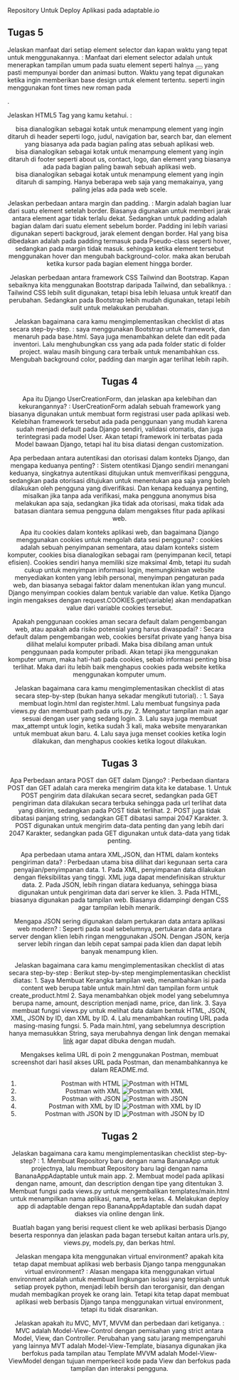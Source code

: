 Repository Untuk Deploy Aplikasi pada adaptable.io
## Tugas 5
Jelaskan manfaat dari setiap element selector dan kapan waktu yang tepat untuk menggunakannya.
:	Manfaat dari element selector adalah untuk menerapkan tampilan umum pada suatu element seperti halnya <button></button> yang pasti mempunyai border dan animasi button. Waktu yang tepat digunakan ketika ingin memberikan base design untuk element tertentu. seperti ingin menggunakan font times new roman pada <p></p>.

Jelaskan HTML5 Tag yang kamu ketahui.
:	<header> bisa dianalogikan sebagai kotak untuk menampung element yang ingin ditaruh di header seperti logo, judul, navigation bar, search bar, dan element yang biasanya ada pada bagian paling atas sebuah aplikasi web.
	<footer> bisa dianalogikan sebagai kotak untuk menampung element yang ingin ditaruh di footer seperti about us, contact, logo, dan element yang biasanya ada pada bagian paling bawah sebuah aplikasi web.
	<aside> bisa dianalogikan sebagai kotak untuk menampung element yang ingin ditaruh di samping. Hanya beberapa web saja yang memakainya, yang paling jelas ada pada web scele.

Jelaskan perbedaan antara margin dan padding.
:	Margin adalah bagian luar dari suatu element setelah border. Biasanya digunakan untuk memberi jarak antara element agar tidak terlalu dekat. Sedangkan untuk padding adalah bagian dalam dari suatu element sebelum border. Padding ini lebih variasi digunakan seperti backgroud, jarak element dengan border. Hal yang bisa dibedakan adalah pada padding termasuk pada Pseudo-class seperti hover, sedangkan pada margin tidak masuk. sehingga ketika element tersebut menggunakan hover dan mengubah background-color. maka akan berubah ketika kursor pada bagian element hingga border.

Jelaskan perbedaan antara framework CSS Tailwind dan Bootstrap. Kapan sebaiknya kita menggunakan Bootstrap daripada Tailwind, dan sebaliknya.
:	Tailwind CSS lebih sulit digunakan, tetapi bisa lebih leluasa untuk kreatif dan perubahan. Sedangkan pada Bootstrap lebih mudah digunakan, tetapi lebih sulit untuk melakukan perubahan.

Jelaskan bagaimana cara kamu mengimplementasikan checklist  di atas secara step-by-step.
: 	saya menggunakan Bootstrap untuk framework, dan menaruh pada base.html.
	Saya juga menambahkan delete dan edit pada inventori.
	Lalu menghubungkan css yang ada pada folder static di folder project. walau masih bingung cara terbaik untuk menambahkan css.
	Mengubah background color, padding dan margin agar terlihat lebih rapih.

## Tugas 4
Apa itu Django UserCreationForm, dan jelaskan apa kelebihan dan kekurangannya?
:	UserCreationForm adalah sebuah framework yang biasanya digunakan untuk membuat form registrasi user pada aplikasi web. Kelebihan framework tersebut ada pada penggunaan yang mudah karena sudah menjadi default pada Django sendiri, validasi otomatis, dan juga terintegrasi pada model User. Akan tetapi framework ini terbatas pada Model bawaan Django, tetapi hal itu bisa diatasi dengan customization.

Apa perbedaan antara autentikasi dan otorisasi dalam konteks Django, dan mengapa keduanya penting?
:	Sistem otentikasi Django sendiri menangani keduanya, singkatnya autentikasi ditujukan untuk memverifikasi pengguna, sedangkan pada otorisasi ditujukan untuk menentukan apa saja yang boleh dilakukan oleh pengguna yang diverifikasi. Dan kenapa keduanya penting, misalkan jika tanpa ada verifikasi, maka pengguna anonymus bisa melakukan apa saja, sedangkan jika tidak ada otorisasi, maka tidak ada batasan diantara semua pengguna dalam mengakses fitur pada aplikasi web.

Apa itu cookies dalam konteks aplikasi web, dan bagaimana Django menggunakan cookies untuk mengolah data sesi pengguna?
:	cookies adalah sebuah penyimpanan sementara, atau dalam konteks sistem komputer, cookies bisa dianalogikan sebagai ram (penyimpanan kecil, tetapi efisien). Cookies sendiri hanya memiliki size maksimal 4mb, tetapi itu sudah cukup untuk menyimpan informasi login, memungkinkan website menyediakan konten yang lebih personal, menyimpan pengaturan pada web, dan biasanya sebagai faktor dalam menentukan iklan yang muncul. Django menyimpan cookies dalam bentuk variable dan value. Ketika Django ingin mengakses dengan request.COOKIES.get(variable) akan mendapatkan value dari variable cookies tersebut.

Apakah penggunaan cookies aman secara default dalam pengembangan web, atau apakah ada risiko potensial yang harus diwaspadai?
:	Secara default dalam pengembangan web, cookies bersifat private yang hanya bisa dilihat melalui komputer pribadi. Maka bisa dibilang aman untuk penggunaan pada komputer pribadi. Akan tetapi jika menggunakan komputer umum, maka hati-hati pada cookies, sebab informasi penting bisa terlihat. Maka dari itu lebih baik menghapus cookies pada website ketika menggunakan komputer umum.

Jelaskan bagaimana cara kamu mengimplementasikan checklist di atas secara step-by-step (bukan hanya sekadar mengikuti tutorial).
:	1. Saya membuat login.html dan register.html. Lalu membuat fungsinya pada views.py dan membuat path pada urls.py.
	2. Mengatur tampilan main agar sesuai dengan user yang sedang login.
	3. Lalu saya juga membuat max_attempt untuk login, ketika sudah 3 kali, maka website menyarankan untuk membuat akun baru.
	4. Lalu saya juga menset cookies ketika login dilakukan, dan menghapus cookies ketika logout dilakukan.

## Tugas 3
Apa Perbedaan antara POST dan GET dalam Django?
:	Perbedaan diantara POST dan GET adalah cara mereka mengirim data kita ke database. 
	1. Untuk POST pengirim data dilakukan secara secret, sedangkan pada GET pengiriman data dilakukan secara terbuka sehingga pada url terlihat data yang dikirim, sedangkan pada POST tidak terlihat. 
	2. POST juga tidak dibatasi panjang string, sedangkan GET dibatasi sampai 2047 Karakter.
	3. POST digunakan untuk mengirim data-data penting dan yang lebih dari 2047 Karakter, sedangkan pada GET digunakan untuk data-data yang tidak penting.

Apa perbedaan utama antara XML,JSON, dan HTML dalam konteks pengiriman data?
:	Perbedaan utama bisa dilihat dari kegunaan serta cara penyajian/penyimpanan data.
	1. Pada XML, penyimpanan data dilakukan dengan fleksibilitas yang tinggi. XML juga dapat mendefinisikan struktur data.
	2. Pada JSON, lebih ringan diatara keduanya, sehingga biasa digunakan untuk pengiriman data dari server ke klien.
	3. Pada HTML, biasanya digunakan pada tampilan web. Biasanya didampingi dengan CSS agar tampilan lebih menarik.

Mengapa JSON sering digunakan dalam pertukaran data antara aplikasi web modern?
:	Seperti pada soal sebelumnya, pertukaran data antara server dengan klien lebih ringan menggunakan JSON. Dengan JSON, kerja server lebih ringan dan lebih cepat sampai pada klien dan dapat lebih banyak menampung klien.

Jelaskan bagaimana cara kamu mengimplementasikan checklist di atas secara step-by-step
:	Berikut step-by-step mengimplementasikan checklist diatas:
	1. Saya Membuat Kerangka tampilan web, menambahkan isi pada content web berupa table untuk main.html dan tampilan form untuk create_product.html
	2. Saya menambahkan objek model yang sebelumnya berupa name, amount, description menjadi name, price, dan link.
	3. Saya membuat fungsi views.py untuk melihat data dalam bentuk HTML, JSON, XML, JSON by ID, dan XML by ID.
	4. Lalu menambahkan routing URL pada masing-masing fungsi.
	5. Pada main.html, yang sebelumnya description hanya memasukkan String, saya merubahnya dengan link dengan memakai <a href="{{product.link}}">link</a> agar dapat dibuka dengan mudah.

Mengakses kelima URL di poin 2 menggunakan Postman, membuat screenshot dari hasil akses URL pada Postman, dan menambahkannya ke dalam README.md.
1. Postman with HTML
![Postman with HTML](images/postman_html.jpg)
2. Postman with XML
![Postman with XML](images/postman_xml.jpg)
3. Postman with JSON
![Postman with JSON](images/postman_json.jpg)
5. Postman with XML by ID
![Postman with XML by ID](images/postman_xml_id.jpg)
6. Postman with JSON by ID
![Postman with JSON by ID](images/postman_json_id.jpg)

## Tugas 2
Jelaskan bagaimana cara kamu mengimplementasikan checklist step-by-step?
: 	1. Membuat Repository baru dengan nama BananaApp untuk projectnya, lalu membuat Repository baru lagi dengan nama BananaAppAdaptable untuk main app.
	2. Membuat model pada aplikasi dengan name, amount, dan description dengan tipe yang ditentukan
	3. Membuat fungsi pada views.py untuk mengembalikan templates/main.html untuk menampilkan nama aplikasi, nama, serta kelas.
	4. Melakukan deploy app di adaptable dengan repo BananaAppAdaptable dan sudah dapat diakses via online dengan link.

Buatlah bagan yang berisi request client ke web aplikasi berbasis Django beserta responnya dan jelaskan pada bagan tersebut kaitan antara urls.py, views.py, models.py, dan berkas html.

Jelaskan mengapa kita menggunakan virtual environment? apakah kita tetap dapat membuat aplikasi web berbasis Django tanpa menggunakan virtual environment?
: Alasan mengapa kita menggunakan virtual environment adalah untuk membuat lingkungan isolasi yang terpisah untuk setiap proyek python, menjadi lebih bersih dan terorganisir, dan dengan mudah membagikan proyek ke orang lain. Tetapi kita tetap dapat membuat aplikasi web berbasis Django tanpa menggunakan virtual environment, tetapi itu tidak disarankan.

Jelaskan apakah itu MVC, MVT, MVVM dan perbedaan dari ketiganya.
: MVC adalah Model-View-Control dengan pemisahan yang strict antara Model, View, dan Controller. Perubahan yang satu jarang mempengaruhi yang lainnya
MVT adalah Model-View-Template, biasanya digunakan jika berfokus pada tampilan atau Template
MVVM adalah Model-View-ViewModel dengan tujuan memperkecil kode pada View dan berfokus pada tampilan dan interaksi pengguna.
